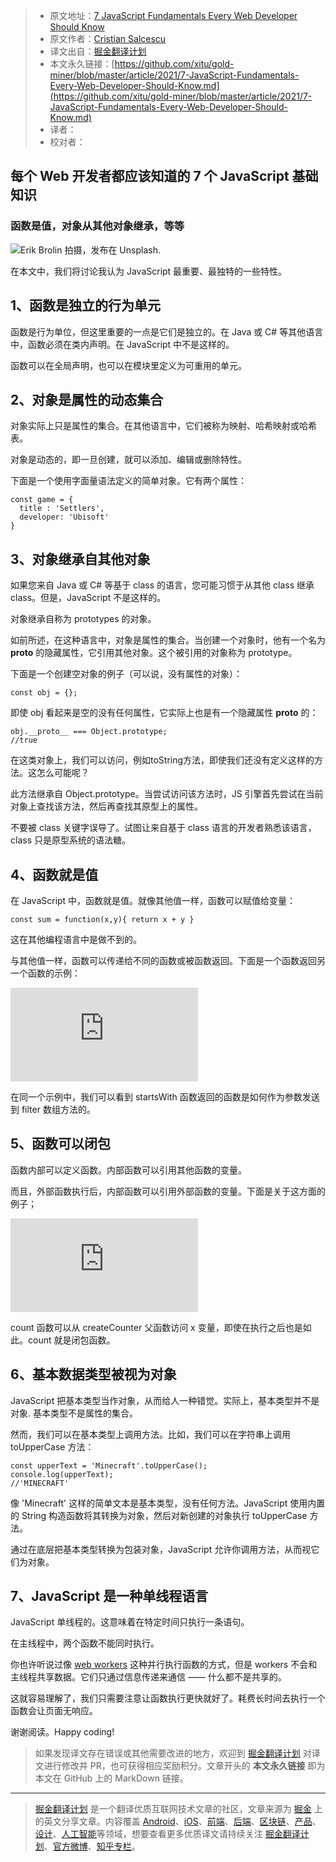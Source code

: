 > * 原文地址：[7 JavaScript Fundamentals Every Web Developer Should Know](https://betterprogramming.pub/7-javascript-fundamentals-every-web-developer-should-know-8c0f7e491167)
> * 原文作者：[Cristian Salcescu](https://cristiansalcescu.medium.com/)
> * 译文出自：[掘金翻译计划](https://github.com/xitu/gold-miner)
> * 本文永久链接：[https://github.com/xitu/gold-miner/blob/master/article/2021/7-JavaScript-Fundamentals-Every-Web-Developer-Should-Know.md](https://github.com/xitu/gold-miner/blob/master/article/2021/7-JavaScript-Fundamentals-Every-Web-Developer-Should-Know.md)
> * 译者：
> * 校对者：

## 每个 Web 开发者都应该知道的 7 个 JavaScript 基础知识

### 函数是值，对象从其他对象继承，等等

![[Erik Brolin](https://unsplash.com/@erik_brolin?utm_source=medium&utm_medium=referral) 拍摄，发布在 [Unsplash](https://unsplash.com?utm_source=medium&utm_medium=referral).](https://cdn-images-1.medium.com/max/12000/0*s4pg_I-HRI_qKGGM)

在本文中，我们将讨论我认为 JavaScript 最重要、最独特的一些特性。

## 1、函数是独立的行为单元

函数是行为单位，但这里重要的一点是它们是独立的。在 Java 或 C# 等其他语言中，函数必须在类内声明。在 JavaScript 中不是这样的。

函数可以在全局声明，也可以在模块里定义为可重用的单元。

## 2、对象是属性的动态集合

对象实际上只是属性的集合。在其他语言中，它们被称为映射、哈希映射或哈希表。

对象是动态的，即一旦创建，就可以添加、编辑或删除特性。

下面是一个使用字面量语法定义的简单对象。它有两个属性：

    const game = {
      title : 'Settlers',
      developer: 'Ubisoft'
    }

## 3、对象继承自其他对象

如果您来自 Java 或 C# 等基于 class 的语言，您可能习惯于从其他 class 继承 class。但是，JavaScript 不是这样的。

对象继承自称为 prototypes 的对象。

如前所述，在这种语言中，对象是属性的集合。当创建一个对象时，他有一个名为 __proto__ 的隐藏属性，它引用其他对象。这个被引用的对象称为 prototype。

下面是一个创建空对象的例子（可以说，没有属性的对象）：

    const obj = {};

即使 obj 看起来是空的没有任何属性，它实际上也是有一个隐藏属性 __proto__ 的：

    obj.__proto__ === Object.prototype;
    //true

在这类对象上，我们可以访问，例如toString方法，即使我们还没有定义这样的方法。这怎么可能呢？

此方法继承自 Object.prototype。当尝试访问该方法时，JS 引擎首先尝试在当前对象上查找该方法，然后再查找其原型上的属性。

不要被 class 关键字误导了。试图让来自基于 class 语言的开发者熟悉该语言，class 只是原型系统的语法糖。

## 4、函数就是值

在 JavaScript 中，函数就是值。就像其他值一样，函数可以赋值给变量：

    const sum = function(x,y){ return x + y }

这在其他编程语言中是做不到的。

与其他值一样，函数可以传递给不同的函数或被函数返回。下面是一个函数返回另一个函数的示例：

 <iframe src="https://medium.com/media/05fdebef4666b4521504b135aa7b4685" frameborder=0></iframe>

在同一个示例中，我们可以看到 startsWith 函数返回的函数是如何作为参数发送到 filter 数组方法的。

## 5、函数可以闭包

函数内部可以定义函数。内部函数可以引用其他函数的变量。

而且，外部函数执行后，内部函数可以引用外部函数的变量。下面是关于这方面的例子；

 <iframe src="https://medium.com/media/5f2da0a6d087ea65982f87757c602d99" frameborder=0></iframe>

count 函数可以从 createCounter 父函数访问 x 变量，即使在执行之后也是如此。count 就是闭包函数。

## 6、基本数据类型被视为对象

JavaScript 把基本类型当作对象，从而给人一种错觉。实际上，基本类型并不是对象. 基本类型不是属性的集合。

然而，我们可以在基本类型上调用方法。比如，我们可以在字符串上调用 toUpperCase 方法：

    const upperText = 'Minecraft'.toUpperCase();
    console.log(upperText);
    //'MINECRAFT'

像 'Minecraft' 这样的简单文本是基本类型，没有任何方法。JavaScript 使用内置的 String 构造函数将其转换为对象，然后对新创建的对象执行 toUpperCase 方法。

通过在底层把基本类型转换为包装对象，JavaScript 允许你调用方法，从而视它们为对象。

## 7、JavaScript 是一种单线程语言

JavaScript 单线程的。这意味着在特定时间只执行一条语句。

在主线程中，两个函数不能同时执行。

你也许听说过像 [web workers](https://developer.mozilla.org/en-US/docs/Web/Guide/Performance/Using_web_workers) 这种并行执行函数的方式，但是 workers 不会和主线程共享数据。它们只通过信息传递来通信 —— 什么都不是共享的。

这就容易理解了，我们只需要注意让函数执行更快就好了。耗费长时间去执行一个函数会让页面无响应。

谢谢阅读。Happy coding!

> 如果发现译文存在错误或其他需要改进的地方，欢迎到 [掘金翻译计划](https://github.com/xitu/gold-miner) 对译文进行修改并 PR，也可获得相应奖励积分。文章开头的 **本文永久链接** 即为本文在 GitHub 上的 MarkDown 链接。

---

> [掘金翻译计划](https://github.com/xitu/gold-miner) 是一个翻译优质互联网技术文章的社区，文章来源为 [掘金](https://juejin.im) 上的英文分享文章。内容覆盖 [Android](https://github.com/xitu/gold-miner#android)、[iOS](https://github.com/xitu/gold-miner#ios)、[前端](https://github.com/xitu/gold-miner#前端)、[后端](https://github.com/xitu/gold-miner#后端)、[区块链](https://github.com/xitu/gold-miner#区块链)、[产品](https://github.com/xitu/gold-miner#产品)、[设计](https://github.com/xitu/gold-miner#设计)、[人工智能](https://github.com/xitu/gold-miner#人工智能)等领域，想要查看更多优质译文请持续关注 [掘金翻译计划](https://github.com/xitu/gold-miner)、[官方微博](http://weibo.com/juejinfanyi)、[知乎专栏](https://zhuanlan.zhihu.com/juejinfanyi)。